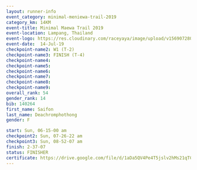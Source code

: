 ```yaml
---
layout: runner-info 
event_category: minimal-meniewa-trail-2019 
category_km: 14KM 
event-title: Minimal Maewa Trail 2019 
event-location: Lampang, Thailand 
event-logo: https://res.cloudinary.com/raceyaya/image/upload/v1569072805/logo/minimal-trail_ktnvsp.jpg 
event-date:  14-Jul-19 
checkpoint-name2: W1 (T-2) 
checkpoint-name3: FINISH (T-4) 
checkpoint-name4: 
checkpoint-name5: 
checkpoint-name6: 
checkpoint-name7: 
checkpoint-name8: 
checkpoint-name9: 
overall_rank: 54
gender_rank: 14
bib: 140264
first_name: Saifon
last_name: Deachromphothong
gender: F

start: Sun, 06-15-00 am
checkpoint2: Sun, 07-26-22 am
checkpoint3: Sun, 08-52-07 am
finish: 2-37-07
status: FINISHER
certificate: https://drive.google.com/file/d/1aDa5QV4Pe4T5jslv2hMs21qTCqok9gWk/view?usp=sharing
---
```

